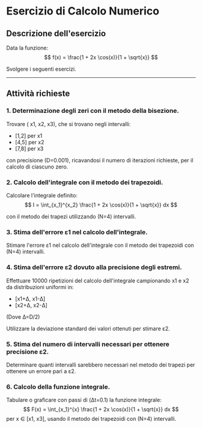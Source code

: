 # Esercizio di Calcolo Numerico

## Descrizione dell'esercizio
Data la funzione:
$$ f(x) = \frac{1 + 2x \cos(x)}{1 + \sqrt{x}} $$

Svolgere i seguenti esercizi.

---

## Attività richieste

### 1. Determinazione degli zeri con il metodo della bisezione.
Trovare ( x1, x2, x3), che si trovano negli intervalli:
- [1,2] per x1
- [4,5] per x2
- [7,8] per x3

con precisione (D=0.001), ricavandosi il numero di iterazioni richieste, per il calcolo di ciascuno zero.


### 2. Calcolo dell'integrale con il metodo dei trapezoidi.
Calcolare l'integrale definito:
$$ I = \int_{x_1}^{x_2} \frac{1 + 2x \cos(x)}{1 + \sqrt{x}} dx $$

con il metodo dei trapezi utilizzando (N=4) intervalli.

### 3. Stima dell'errore ε1 nel calcolo dell'integrale.
Stimare l'errore ε1 nel calcolo dell'integrale con il metodo dei trapezoidi con (N=4) intervalli.

### 4. Stima dell'errore ε2 dovuto alla precisione degli estremi.
Effettuare 10000 ripetizioni del calcolo dell'integrale campionando x1 e x2 da distribuzioni uniformi in:
- [x1+Δ, x1-Δ]
- [x2+Δ, x2-Δ]

(Dove Δ=D/2)

Utilizzare la deviazione standard dei valori ottenuti per stimare ε2.

### 5. Stima del numero di intervalli necessari per ottenere precisione ε2.
Determinare quanti intervalli sarebbero necessari nel metodo dei trapezi per ottenere un errore pari a ε2.

### 6. Calcolo della funzione integrale.
Tabulare o graficare con passi di (Δt=0.1) la funzione integrale:
$$ F(x) = \int_{x_1}^{x} \frac{1 + 2x \cos(x)}{1 + \sqrt{x}} dx $$
per x ∈ [x1, x3], usando il metodo dei trapezoidi con (N=4) intervalli.